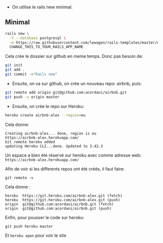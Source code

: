 - On utilise le rails new minimal.

## Minimal



```bash
rails new \
  -T --database postgresql \
  -m https://raw.githubusercontent.com/lewagon/rails-templates/master/minimal.rb \
  CHANGE_THIS_TO_YOUR_RAILS_APP_NAME
```


Cela  crée le dossier sur github en meme temps.
Donc pas besoin de:
```bash
git init
git add .
git commit -m"Rails new"
```

- Ensuite, on va sur github, on crée un nouveau repo: airbnb, puis:

```bash
git remote add origin git@github.com:acordani/airbnb.git
git push -u origin master
```

- Ensuite, on crée le repo sur Heroku:
```bash
heroku create airbnb-alex --region=eu
```

Cela donne:
```
Creating airbnb-alex... done, region is eu
https://airbnb-alex.herokuapp.com/ 
Git remote heroku added
updating Heroku CLI...done. Updated to 3.42.3
```
Un espace a bien été réservé sur heroku avec comme adresse web: ```https://airbnb-alex.herokuapp.com/```

Afin de voir si les differents repos ont été créés, il faut faire:

```git remote -v```

Cela donne :
```
heroku	https://git.heroku.com/airbnb-alex.git (fetch)
heroku	https://git.heroku.com/airbnb-alex.git (push)
origin	git@github.com:acordani/airbnb.git (fetch)
origin	git@github.com:acordani/airbnb.git (push)
```

Enfin, pour pousser le code sur heroku:
```
git push heroku master
```

Et ```heroku open``` pour voir le site



